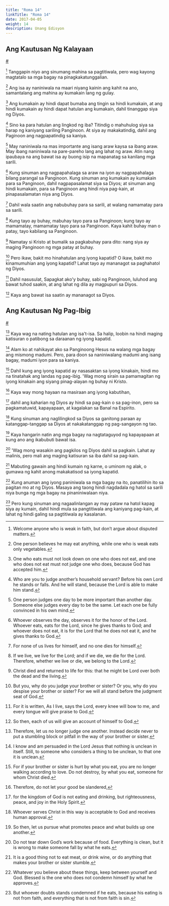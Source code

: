 ```yaml
---
title: "Roma 14"
linkTitle: "Roma 14"
date: 2017-04-05
weight: 14
description: Unang Edisyon
---
```


## Ang Kautusan Ng Kalayaan
[#](# "The Law of Liberty")

[^1] Tanggapin niyo ang sinumang mahina sa pagtitiwala, pero wag kayong magtatalo sa mga bagay na pinagkakatunggalian.

[^1]: Welcome anyone who is weak in faith, but don’t argue about disputed matters.

[^2] Ang isa ay naniniwala na maari niyang kainin ang kahit na ano, samantalang ang mahina ay kumakain lang ng gulay.

[^2]: One person believes he may eat anything, while one who is weak eats only vegetables.

[^3] Ang kumakain ay hindi dapat bumaba ang tingin sa hindi kumakain, at ang hindi kumakain ay hindi dapat hatulan ang kumakain, dahil tinanggap siya ng Diyos.

[^3]: One who eats must not look down on one who does not eat, and one who does not eat must not judge one who does, because God has accepted him.

[^4] Sino ka para hatulan ang lingkod ng iba? Titindig o mahuhulog siya sa harap ng kaniyang sariling Panginoon. At siya ay makakatindig, dahil ang Paginoon ang nagpapatindig sa kaniya.

[^4]: Who are you to judge another’s household servant? Before his own Lord he stands or falls. And he will stand, because the Lord is able to make him stand.

[^5] May naniniwala na mas importante ang isang araw kaysa sa ibang araw. May ibang naniniwala na pare-pareho lang ang lahat ng araw. Atin nang ipaubaya na ang bawat isa ay buong isip na mapanatag sa kanilang mga sarili.

[^5]: One person judges one day to be more important than another day. Someone else judges every day to be the same. Let each one be fully convinced in his own mind.

[^6] Kung sinuman ang nagpapahalaga sa araw na iyon ay nagpapahalaga bilang parangal sa Panginoon. Kung sinuman ang kumakain ay kumakain para sa Panginoon, dahil nagpapasalamat siya sa Diyos; at sinuman ang hindi kumakain, para sa Panginoon ang hindi niya pag-kain, at pinapasalamatan niya ang Diyos.

[^6]: Whoever observes the day, observes it for the honor of the Lord. Whoever eats, eats for the Lord, since he gives thanks to God; and whoever does not eat, it is for the Lord that he does not eat it, and he gives thanks to God.

[^7] Dahil wala saatin ang nabubuhay para sa sarili, at walang namamatay para sa sarili.

[^7]: For none of us lives for himself, and no one dies for himself.

[^8] Kung tayo ay buhay, mabuhay tayo para sa Panginoon; kung tayo ay mamamatay, mamamatay tayo para sa Panginoon. Kaya kahit buhay man o patay, tayo kabilang sa Panginoon.

[^8]: If we live, we live for the Lord; and if we die, we die for the Lord. Therefore, whether we live or die, we belong to the Lord.

[^9] Namatay si Kristo at bumalik sa pagkabuhay para dito: nang siya ay maging Panginoon ng mga patay at buhay.

[^9]: Christ died and returned to life for this: that he might be Lord over both the dead and the living.

[^10] Pero ikaw, bakit mo hinahatulan ang iyong kapatid? O ikaw, bakit mo kinamumuhian ang iyong kapatid? Lahat tayo ay mananagot sa paghahatol ng Diyos.

[^10]: But you, why do you judge your brother or sister? Or you, why do you despise your brother or sister? For we will all stand before the judgment seat of God.

[^11] Dahil nasusulat,
  Sapagkat ako'y buhay, sabi ng Panginoon,
  luluhod ang bawat tuhod saakin,
  at ang lahat ng dila ay magpupuri sa Diyos.

[^11]: For it is written,
  As I live, says the Lord,
  every knee will bow to me,
  and every tongue will give praise to God.

[^12] Kaya ang bawat isa saatin ay mananagot sa Diyos.

[^12]: So then, each of us will give an account of himself to God.

## Ang Kautusan Ng Pag-Ibig
[#](# "The Law of Love")

[^13] Kaya wag na nating hatulan ang isa't-isa. Sa halip, loobin na hindi maging katisuran o patibong sa daraanan ng iyong kapatid.

[^13]: Therefore, let us no longer judge one another. Instead decide never to put a stumbling block or pitfall in the way of your brother or sister.

[^14] Alam ko at nahikayat ako sa Panginoong Hesus na walang mga bagay ang mismong madumi. Pero, para doon sa naniniwalang madumi ang isang bagay, madumi iyon para sa kaniya.

[^14]: I know and am persuaded in the Lord Jesus that nothing is unclean in itself. Still, to someone who considers a thing to be unclean, to that one it is unclean.

[^15] Dahil kung ang iyong kapatid ay nasasaktan sa iyong kinakain, hindi mo na tinatahak ang landas ng pag-ibig. 'Wag mong sirain sa pamamagitan ng iyong kinakain ang siyang pinag-alayan ng buhay ni Kristo.

[^15]: For if your brother or sister is hurt by what you eat, you are no longer walking according to love. Do not destroy, by what you eat, someone for whom Christ died.

[^16] Kaya way mong hayaan na masiraan ang iyong kabutihan,

[^16]: Therefore, do not let your good be slandered,

[^17] dahil ang kaharian ng Diyos ay hindi sa pag-kain o sa pag-inon, pero sa pagkamatuwid, kapayapaan, at kagalakan sa Banal na Espirito.

[^17]: for the kingdom of God is not eating and drinking, but righteousness, peace, and joy in the Holy Spirit.

[^18] Kung sinuman ang naglilingkod sa Diyos sa ganitong paraan ay katanggap-tanggap sa Diyos at nakakatanggap ng pag-sangayon ng tao.

[^18]: Whoever serves Christ in this way is acceptable to God and receives human approval.

[^19] Kaya hangarin natin ang mga bagay na nagtataguyod ng kapayapaan at kung ano ang ikabubuti bawat isa.

[^19]: So then, let us pursue what promotes peace and what builds up one another.

[^20] 'Wag mong wasakin ang pagkilos ng Diyos dahil sa pagkain. Lahat ay malinis, pero mali ang maging katisuran sa iba dahil sa pag-kain.

[^20]: Do not tear down God’s work because of food. Everything is clean, but it is wrong to make someone fall by what he eats.

[^21] Mabuting gawain ang hindi kumain ng karne, o uminom ng alak, o gumawa ng kahit anong makakatisod sa iyong kapatid.

[^21]: It is a good thing not to eat meat, or drink wine, or do anything that makes your brother or sister stumble.

[^22] Kung anuman ang iyong paniniwala sa mga bagay na ito, panatilihin ito sa pagitan mo at ng Diyos. Masaya ang taong hindi nagdadala ng hatol sa sarili niya bunga ng mga bagay na pinaniniwalaan niya.

[^22]: Whatever you believe about these things, keep between yourself and God. Blessed is the one who does not condemn himself by what he approves.

[^23] Pero kung sinuman ang nagaalinlangan ay may pataw na hatol kapag siya ay kumain, dahil hindi mula sa pangtitiwala ang kaniyang pag-kain, at lahat ng hindi galing sa pagtitiwala ay kasalanan.

[^23]: But whoever doubts stands condemned if he eats, because his eating is not from faith, and everything that is not from faith is sin.
